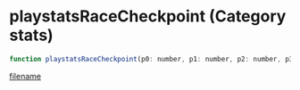 # playstatsRaceCheckpoint (Category stats)

```js
function playstatsRaceCheckpoint(p0: number, p1: number, p2: number, p3: number, p4: number): void
```

[filename](playstatsRaceCheckpoint_m.md ':include')